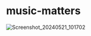 # music-matters
![Screenshot_20240521_101702](https://github.com/Odhiambo-Michael-Allan/music-matters/assets/111270923/c7627a48-3135-491b-aa4e-e136effe406c)
